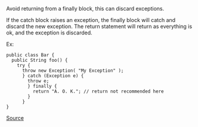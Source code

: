 Avoid returning from a finally block, this can discard exceptions.

If the catch block raises an exception, the finally block will catch and discard the new exception.
The return statement will return as everything is ok, and the exception is discarded.

Ex:

```
public class Bar {
  public String foo() {
    try {
      throw new Exception( "My Exception" );
      } catch (Exception e) {
        throw e;
        } finally {
          return "A. O. K."; // return not recommended here
        }
      }
}
```

[Source](http://pmd.sourceforge.net/pmd-5.3.2/pmd-java/rules/java/basic.html#ReturnFromFinallyBlock)
